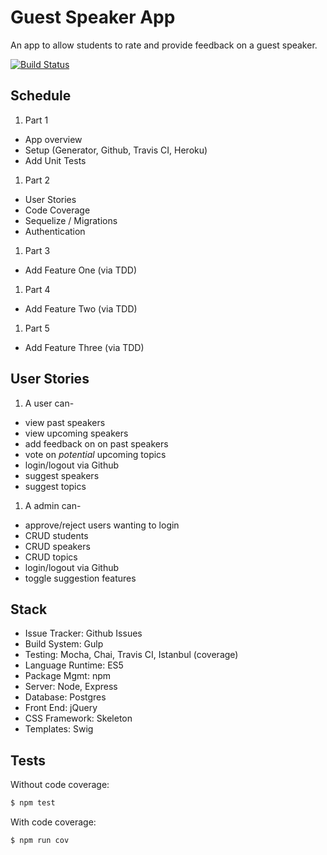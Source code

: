 # Guest Speaker App

An app to allow students to rate and provide feedback on a guest speaker.

[![Build Status](https://travis-ci.org/mjhea0/guest-speaker-app.svg?branch=master)](https://travis-ci.org/mjhea0/guest-speaker-app)

## Schedule

1. Part 1
  - App overview
  - Setup (Generator, Github, Travis CI, Heroku)
  - Add Unit Tests
1. Part 2
  - User Stories
  - Code Coverage
  - Sequelize / Migrations
  - Authentication
1. Part 3
  - Add Feature One (via TDD)
1. Part 4
  - Add Feature Two (via TDD)
1. Part 5
  - Add Feature Three (via TDD)

## User Stories

1. A user can-
  - view past speakers
  - view upcoming speakers
  - add feedback on on past speakers
  - vote on *potential* upcoming topics
  - login/logout via Github
  - suggest speakers
  - suggest topics
1. A admin can-
  - approve/reject users wanting to login
  - CRUD students
  - CRUD speakers
  - CRUD topics
  - login/logout via Github
  - toggle suggestion features

## Stack

- Issue Tracker: Github Issues
- Build System: Gulp
- Testing: Mocha, Chai, Travis CI, Istanbul (coverage)
- Language Runtime: ES5
- Package Mgmt: npm
- Server: Node, Express
- Database: Postgres
- Front End: jQuery
- CSS Framework: Skeleton
- Templates: Swig

## Tests

Without code coverage:

```sh
$ npm test
```

With code coverage:

```sh
$ npm run cov
```
